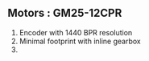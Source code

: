 ## Motors : GM25-12CPR
1. Encoder with 1440 BPR resolution
2. Minimal footprint with inline gearbox
3. 
	